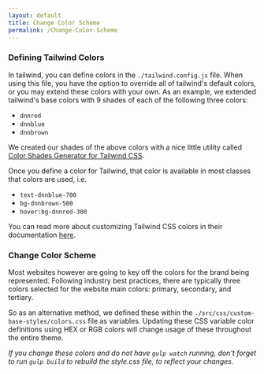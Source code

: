 ```yaml
---
layout: default
title: Change Color Scheme
permalink: /Change-Color-Scheme
---
```


### Defining Tailwind Colors

In tailwind, you can define colors in the `./tailwind.config.js` file. When using this file, you have the option to override all of tailwind's default colors, or you may extend these colors with your own. As an example, we extended tailwind's base colors with 9 shades of each of the following three colors:

- `dnnred`
- `dnnblue`
- `dnnbrown`

We created our shades of the above colors with a nice little utility called [Color Shades Generator for Tailwind CSS](https://javisperez.github.io/tailwindcolorshades/#/).

Once you define a color for Tailwind, that color is available in most classes that colors are used, i.e.

- `text-dnnblue-700`
- `bg-dnnbrown-500`
- `hover:bg-dnnred-300`

You can read more about customizing Tailwind CSS colors in their documentation [here](https://tailwindcss.com/docs/customizing-colors/#app).

### Change Color Scheme

Most websites however are going to key off the colors for the brand being represented. Following industry best practices, there are typically three colors selected for the website main colors: primary, secondary, and tertiary.

So as an alternative method, we defined these within the `./src/css/custom-base-styles/colors.css` file as variables. Updating these CSS variable color definitions using HEX or RGB colors will change usage of these throughout the entire theme.

_If you change these colors and do not have `gulp watch` running, don't forget to run `gulp build` to rebuild the style.css file, to reflect your changes._
